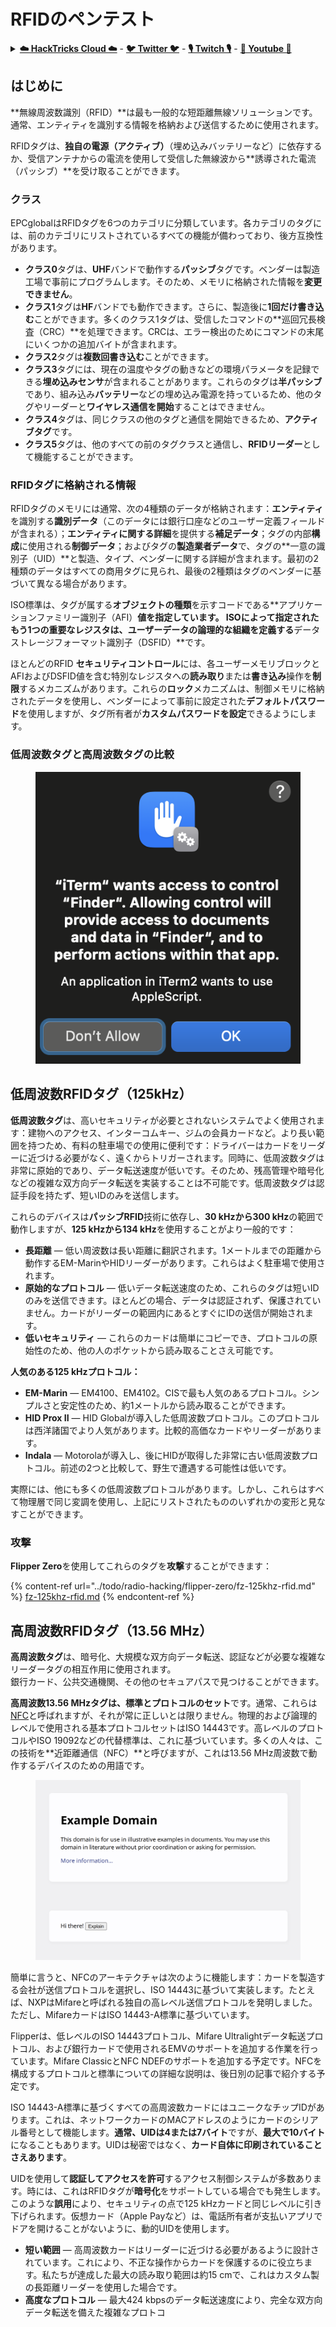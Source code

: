 # RFIDのペンテスト

<details>

<summary><a href="https://cloud.hacktricks.xyz/pentesting-cloud/pentesting-cloud-methodology"><strong>☁️ HackTricks Cloud ☁️</strong></a> - <a href="https://twitter.com/hacktricks_live"><strong>🐦 Twitter 🐦</strong></a> - <a href="https://www.twitch.tv/hacktricks_live/schedule"><strong>🎙️ Twitch 🎙️</strong></a> - <a href="https://www.youtube.com/@hacktricks_LIVE"><strong>🎥 Youtube 🎥</strong></a></summary>

* **サイバーセキュリティ企業**で働いていますか？ **HackTricksで企業を宣伝**したいですか？または、**PEASSの最新バージョンを入手**したいですか？または、HackTricksをPDFでダウンロードしたいですか？[**SUBSCRIPTION PLANS**](https://github.com/sponsors/carlospolop)をチェックしてください！
* [**The PEASS Family**](https://opensea.io/collection/the-peass-family)を発見し、独占的な[NFTs](https://opensea.io/collection/the-peass-family)のコレクションを入手しましょう
* [**公式PEASS＆HackTricksのグッズ**](https://peass.creator-spring.com)を手に入れましょう
* **[💬](https://emojipedia.org/speech-balloon/) Discordグループ**に参加するか、[**telegramグループ**](https://t.me/peass)に参加するか、**Twitter** **🐦**[**@carlospolopm**](https://twitter.com/hacktricks_live)**をフォロー**してください。
* **ハッキングトリックを共有するには、**[**hacktricksリポジトリ**](https://github.com/carlospolop/hacktricks) **と** [**hacktricks-cloudリポジトリ**](https://github.com/carlospolop/hacktricks-cloud) **にPRを提出**してください。

</details>

## はじめに

**無線周波数識別（RFID）**は最も一般的な短距離無線ソリューションです。通常、エンティティを識別する情報を格納および送信するために使用されます。

RFIDタグは、**独自の電源（アクティブ）**（埋め込みバッテリーなど）に依存するか、受信アンテナからの電流を使用して受信した無線波から**誘導された電流（パッシブ）**を受け取ることができます。

### クラス

EPCglobalはRFIDタグを6つのカテゴリに分類しています。各カテゴリのタグには、前のカテゴリにリストされているすべての機能が備わっており、後方互換性があります。

* **クラス0**タグは、**UHF**バンドで動作する**パッシブ**タグです。ベンダーは製造工場で事前にプログラムします。そのため、メモリに格納された情報を**変更できません**。
* **クラス1**タグは**HF**バンドでも動作できます。さらに、製造後に**1回だけ書き込む**ことができます。多くのクラス1タグは、受信したコマンドの**巡回冗長検査（CRC）**を処理できます。CRCは、エラー検出のためにコマンドの末尾にいくつかの追加バイトが含まれます。
* **クラス2**タグは**複数回書き込む**ことができます。
* **クラス3**タグには、現在の温度やタグの動きなどの環境パラメータを記録できる**埋め込みセンサ**が含まれることがあります。これらのタグは**半パッシブ**であり、組み込み**バッテリー**などの埋め込み電源を持っているため、他のタグやリーダーと**ワイヤレス通信を開始**することはできません。
* **クラス4**タグは、同じクラスの他のタグと通信を開始できるため、**アクティブタグ**です。
* **クラス5**タグは、他のすべての前のタグクラスと通信し、**RFIDリーダー**として機能することができます。

### RFIDタグに格納される情報

RFIDタグのメモリには通常、次の4種類のデータが格納されます：**エンティティ**を識別する**識別データ**（このデータには銀行口座などのユーザー定義フィールドが含まれる）；**エンティティに関する詳細**を提供する**補足データ**；タグの内部**構成**に使用される**制御データ**；およびタグの**製造業者データ**で、タグの**一意の識別子（UID）**と製造、タイプ、ベンダーに関する詳細が含まれます。最初の2種類のデータはすべての商用タグに見られ、最後の2種類はタグのベンダーに基づいて異なる場合があります。

ISO標準は、タグが属する**オブジェクトの種類**を示すコードである**アプリケーションファミリー識別子（AFI）**値を指定しています。 ISOによって指定されたもう1つの重要なレジスタは、**ユーザーデータの論理的な組織**を定義する**データストレージフォーマット識別子（DSFID）**です。

ほとんどのRFID **セキュリティコントロール**には、各ユーザーメモリブロックとAFIおよびDSFID値を含む特別なレジスタへの**読み取り**または**書き込み**操作を**制限**するメカニズムがあります。これらの**ロック**メカニズムは、制御メモリに格納されたデータを使用し、ベンダーによって事前に設定された**デフォルトパスワード**を使用しますが、タグ所有者が**カスタムパスワードを設定**できるようにします。

### 低周波数タグと高周波数タグの比較

<figure><img src="../.gitbook/assets/image (27).png" alt=""><figcaption></figcaption></figure>

## 低周波数RFIDタグ（125kHz）

**低周波数タグ**は、高いセキュリティが必要とされないシステムでよく使用されます：建物へのアクセス、インターコムキー、ジムの会員カードなど。より長い範囲を持つため、有料の駐車場での使用に便利です：ドライバーはカードをリーダーに近づける必要がなく、遠くからトリガーされます。同時に、低周波数タグは非常に原始的であり、データ転送速度が低いです。そのため、残高管理や暗号化などの複雑な双方向データ転送を実装することは不可能です。低周波数タグは認証手段を持たず、短いIDのみを送信します。

これらのデバイスは**パッシブRFID**技術に依存し、**30 kHzから300 kHz**の範囲で動作しますが、**125 kHzから134 kHz**を使用することがより一般的です：

* **長距離** — 低い周波数は長い距離に翻訳されます。1メートルまでの距離から動作するEM-MarinやHIDリーダーがあります。これらはよく駐車場で使用されます。
* **原始的なプロトコル** — 低いデータ転送速度のため、これらのタグは短いIDのみを送信できます。ほとんどの場合、データは認証されず、保護されていません。カードがリーダーの範囲内にあるとすぐにIDの送信が開始されます。
* **低いセキュリティ** — これらのカードは簡単にコピーでき、プロトコルの原始性のため、他の人のポケットから読み取ることさえ可能です。

**人気のある125 kHzプロトコル：**

* **EM-Marin** — EM4100、EM4102。CISで最も人気のあるプロトコル。シンプルさと安定性のため、約1メートルから読み取ることができます。
* **HID Prox II** — HID Globalが導入した低周波数プロトコル。このプロトコルは西洋諸国でより人気があります。比較的高価なカードやリーダーがあります。
* **Indala** — Motorolaが導入し、後にHIDが取得した非常に古い低周波数プロトコル。前述の2つと比較して、野生で遭遇する可能性は低いです。

実際には、他にも多くの低周波数プロトコルがあります。しかし、これらはすべて物理層で同じ変調を使用し、上記にリストされたもののいずれかの変形と見なすことができます。

### 攻撃

**Flipper Zero**を使用してこれらのタグを**攻撃**することができます：

{% content-ref url="../todo/radio-hacking/flipper-zero/fz-125khz-rfid.md" %}
[fz-125khz-rfid.md](../todo/radio-hacking/flipper-zero/fz-125khz-rfid.md)
{% endcontent-ref %}

## 高周波数RFIDタグ（13.56 MHz）

**高周波数タグ**は、暗号化、大規模な双方向データ転送、認証などが必要な複雑なリーダータグの相互作用に使用されます。\
銀行カード、公共交通機関、その他のセキュアパスで見つけることができます。

**高周波数13.56 MHzタグは、標準とプロトコルのセット**です。通常、これらは[NFC](https://nfc-forum.org/what-is-nfc/about-the-technology/)と呼ばれますが、それが常に正しいとは限りません。物理的および論理的レベルで使用される基本プロトコルセットはISO 14443です。高レベルのプロトコルやISO 19092などの代替標準は、これに基づいています。多くの人々は、この技術を**近距離通信（NFC）**と呼びますが、これは13.56 MHz周波数で動作するデバイスのための用語です。

<figure><img src="../.gitbook/assets/image (22).png" alt=""><figcaption></figcaption></figure>

簡単に言うと、NFCのアーキテクチャは次のように機能します：カードを製造する会社が送信プロトコルを選択し、ISO 14443に基づいて実装します。たとえば、NXPはMifareと呼ばれる独自の高レベル送信プロトコルを発明しました。ただし、MifareカードはISO 14443-A標準に基づいています。

Flipperは、低レベルのISO 14443プロトコル、Mifare Ultralightデータ転送プロトコル、および銀行カードで使用されるEMVのサポートを追加する作業を行っています。Mifare ClassicとNFC NDEFのサポートを追加する予定です。NFCを構成するプロトコルと標準についての詳細な説明は、後日別の記事で紹介する予定です。

ISO 14443-A標準に基づくすべての高周波数カードにはユニークなチップIDがあります。これは、ネットワークカードのMACアドレスのようにカードのシリアル番号として機能します。**通常、UIDは4または7バイト**ですが、**最大で10バイト**になることもあります。UIDは秘密ではなく、**カード自体に印刷されていることさえあります**。

UIDを使用して**認証してアクセスを許可**するアクセス制御システムが多数あります。時には、これはRFIDタグが**暗号化**をサポートしている場合でも発生します。このような**誤用**により、セキュリティの点で125 kHzカードと同じレベルに引き下げられます。仮想カード（Apple Payなど）は、電話所有者が支払いアプリでドアを開けることがないように、動的UIDを使用します。

* **短い範囲** — 高周波数カードはリーダーに近づける必要があるように設計されています。これにより、不正な操作からカードを保護するのに役立ちます。私たちが達成した最大の読み取り範囲は約15 cmで、これはカスタム製の長距離リーダーを使用した場合です。
* **高度なプロトコル** — 最大424 kbpsのデータ転送速度により、完全な双方向データ転送を備えた複雑なプロトコ
